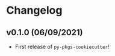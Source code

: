 # Changelog

<!--next-version-placeholder-->

## v0.1.0 (06/09/2021)

- First release of `py-pkgs-cookiecutter`!